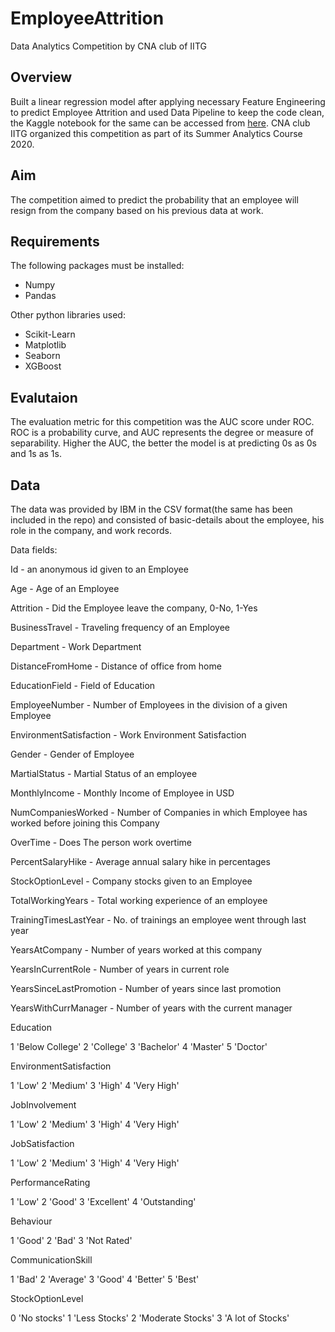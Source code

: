 # EmployeeAttrition
Data Analytics Competition by CNA club of IITG

## Overview
Built a linear regression model after applying necessary Feature Engineering to predict Employee Attrition and used Data Pipeline to keep the code clean, the Kaggle notebook for the same can be accessed from [here](https://www.kaggle.com/vineet140502/employeeattrition). CNA club IITG organized this competition as part of its Summer Analytics Course 2020. 

## Aim
The competition aimed to predict the probability that an employee will resign from the company based on his previous data at work.

## Requirements
The following packages must be installed:

* Numpy
* Pandas

Other python libraries used:

* Scikit-Learn
* Matplotlib
* Seaborn
* XGBoost

## Evalutaion
The evaluation metric for this competition was the AUC score under ROC. ROC is a probability curve, and AUC represents the degree or measure of separability. Higher the AUC, the better the model is at predicting 0s as 0s and 1s as 1s.

## Data 
The data was provided by IBM in the CSV format(the same has been included in the repo) and consisted of basic-details about the employee, his role in the company, and work records.

Data fields:

Id - an anonymous id given to an Employee

Age - Age of an Employee

Attrition - Did the Employee leave the company, 0-No, 1-Yes

BusinessTravel - Traveling frequency of an Employee

Department - Work Department

DistanceFromHome - Distance of office from home

EducationField - Field of Education

EmployeeNumber - Number of Employees in the division of a given Employee

EnvironmentSatisfaction - Work Environment Satisfaction

Gender - Gender of Employee

MartialStatus - Martial Status of an employee

MonthlyIncome - Monthly Income of Employee in USD

NumCompaniesWorked - Number of Companies in which Employee has worked before joining this Company

OverTime - Does The person work overtime

PercentSalaryHike - Average annual salary hike in percentages

StockOptionLevel - Company stocks given to an Employee

TotalWorkingYears - Total working experience of an employee

TrainingTimesLastYear - No. of trainings an employee went through last year

YearsAtCompany - Number of years worked at this company

YearsInCurrentRole - Number of years in current role

YearsSinceLastPromotion - Number of years since last promotion

YearsWithCurrManager - Number of years with the current manager

Education

1 'Below College' 
2 'College' 
3 'Bachelor' 
4 'Master' 
5 'Doctor'

EnvironmentSatisfaction

1 'Low' 
2 'Medium' 
3 'High' 
4 'Very High'

JobInvolvement

1 'Low' 
2 'Medium'
3 'High'
4 'Very High'

JobSatisfaction

1 'Low' 
2 'Medium' 
3 'High'
4 'Very High'

PerformanceRating

1 'Low' 
2 'Good'
3 'Excellent' 
4 'Outstanding'

Behaviour

1 'Good'
2 'Bad'
3 'Not Rated'

CommunicationSkill

1 'Bad'
2 'Average' 
3 'Good'
4 'Better'
5 'Best'

StockOptionLevel

0 'No stocks'
1 'Less Stocks' 
2 'Moderate Stocks'
3 'A lot of Stocks'
